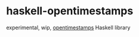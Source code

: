
# haskell-opentimestamps

  experimental, wip, [opentimestamps](https://opentimestamps.org) Haskell library


